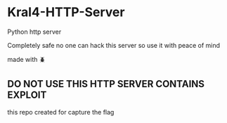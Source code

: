 # Kral4-HTTP-Server
Python http server

Completely safe no one can hack this server so use it with peace of mind

made with :beetle:	

## DO NOT USE THIS HTTP SERVER CONTAINS EXPLOIT

this repo created for capture the flag


